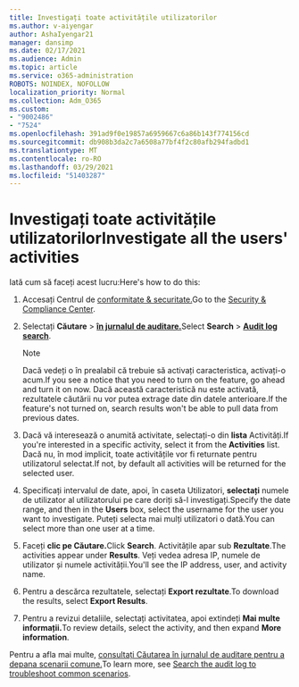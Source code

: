 ```yaml
---
title: Investigați toate activitățile utilizatorilor
ms.author: v-aiyengar
author: AshaIyengar21
manager: dansimp
ms.date: 02/17/2021
ms.audience: Admin
ms.topic: article
ms.service: o365-administration
ROBOTS: NOINDEX, NOFOLLOW
localization_priority: Normal
ms.collection: Adm_O365
ms.custom:
- "9002486"
- "7524"
ms.openlocfilehash: 391ad9f0e19857a6959667c6a86b143f774156cd
ms.sourcegitcommit: db908b3da2c7a6508a77bf4f2c80afb294fadbd1
ms.translationtype: MT
ms.contentlocale: ro-RO
ms.lasthandoff: 03/29/2021
ms.locfileid: "51403287"
---
```

# <a name="investigate-all-the-users-activities"></a><span data-ttu-id="c83d2-102">Investigați toate activitățile utilizatorilor</span><span class="sxs-lookup"><span data-stu-id="c83d2-102">Investigate all the users' activities</span></span>

<span data-ttu-id="c83d2-103">Iată cum să faceți acest lucru:</span><span class="sxs-lookup"><span data-stu-id="c83d2-103">Here's how to do this:</span></span>

1. <span data-ttu-id="c83d2-104">Accesați Centrul de [conformitate & securitate.](https://go.microsoft.com/fwlink/p/?linkid=2077143)</span><span class="sxs-lookup"><span data-stu-id="c83d2-104">Go to the [Security & Compliance Center](https://go.microsoft.com/fwlink/p/?linkid=2077143).</span></span>
1. <span data-ttu-id="c83d2-105">Selectați **Căutare**  >  **[în jurnalul de auditare.](https://go.microsoft.com/fwlink/?linkid=2103759)**</span><span class="sxs-lookup"><span data-stu-id="c83d2-105">Select **Search** > **[Audit log search](https://go.microsoft.com/fwlink/?linkid=2103759)**.</span></span>
    > [!NOTE]
    > <span data-ttu-id="c83d2-106">Dacă vedeți o în prealabil că trebuie să activați caracteristica, activați-o acum.</span><span class="sxs-lookup"><span data-stu-id="c83d2-106">If you see a notice that you need to turn on the feature, go ahead and turn it on now.</span></span> <span data-ttu-id="c83d2-107">Dacă această caracteristică nu este activată, rezultatele căutării nu vor putea extrage date din datele anterioare.</span><span class="sxs-lookup"><span data-stu-id="c83d2-107">If the feature's not turned on, search results won't be able to pull data from previous dates.</span></span>

1. <span data-ttu-id="c83d2-108">Dacă vă interesează o anumită activitate, selectați-o din **lista** Activități.</span><span class="sxs-lookup"><span data-stu-id="c83d2-108">If you're interested in a specific activity, select it from the **Activities** list.</span></span> <span data-ttu-id="c83d2-109">Dacă nu, în mod implicit, toate activitățile vor fi returnate pentru utilizatorul selectat.</span><span class="sxs-lookup"><span data-stu-id="c83d2-109">If not, by default all activities will be returned for the selected user.</span></span>
1. <span data-ttu-id="c83d2-110">Specificați intervalul de date, apoi, în caseta Utilizatori, **selectați** numele de utilizator al utilizatorului pe care doriți să-l investigați.</span><span class="sxs-lookup"><span data-stu-id="c83d2-110">Specify the date range, and then in the **Users** box, select the username for the user you want to investigate.</span></span> <span data-ttu-id="c83d2-111">Puteți selecta mai mulți utilizatori o dată.</span><span class="sxs-lookup"><span data-stu-id="c83d2-111">You can select more than one user at a time.</span></span>
1. <span data-ttu-id="c83d2-112">Faceți **clic pe Căutare.**</span><span class="sxs-lookup"><span data-stu-id="c83d2-112">Click **Search**.</span></span> <span data-ttu-id="c83d2-113">Activitățile apar sub **Rezultate**.</span><span class="sxs-lookup"><span data-stu-id="c83d2-113">The activities appear under **Results**.</span></span> <span data-ttu-id="c83d2-114">Veți vedea adresa IP, numele de utilizator și numele activității.</span><span class="sxs-lookup"><span data-stu-id="c83d2-114">You'll see the IP address, user, and activity name.</span></span>
1. <span data-ttu-id="c83d2-115">Pentru a descărca rezultatele, selectați **Export rezultate**.</span><span class="sxs-lookup"><span data-stu-id="c83d2-115">To download the results, select **Export Results**.</span></span>
1. <span data-ttu-id="c83d2-116">Pentru a revizui detaliile, selectați activitatea, apoi extindeți **Mai multe informații.**</span><span class="sxs-lookup"><span data-stu-id="c83d2-116">To review details, select the activity, and then expand **More information**.</span></span>

<span data-ttu-id="c83d2-117">Pentru a afla mai multe, [consultați Căutarea în jurnalul de auditare pentru a depana scenarii comune.](https://go.microsoft.com/fwlink/?linkid=2103944)</span><span class="sxs-lookup"><span data-stu-id="c83d2-117">To learn more, see [Search the audit log to troubleshoot common scenarios](https://go.microsoft.com/fwlink/?linkid=2103944).</span></span>